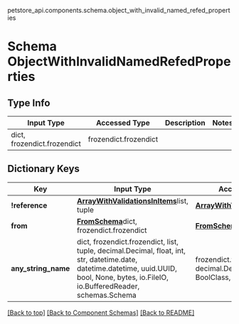 petstore_api.components.schema.object_with_invalid_named_refed_properties
# Schema ObjectWithInvalidNamedRefedProperties

## Type Info
Input Type | Accessed Type | Description | Notes
------------ | ------------- | ------------- | -------------
dict, frozendict.frozendict | frozendict.frozendict |  |

## Dictionary Keys
Key | Input Type | Accessed Type | Description | Notes
------------ | ------------- | ------------- | ------------- | -------------
**!reference** | [**ArrayWithValidationsInItems**](array_with_validations_in_items.md)list, tuple | [**ArrayWithValidationsInItems**](array_with_validations_in_items.md) |  |
**from** | [**FromSchema**](from_schema.md)dict, frozendict.frozendict | [**FromSchema**](from_schema.md) |  |
**any_string_name** | dict, frozendict.frozendict, list, tuple, decimal.Decimal, float, int, str, datetime.date, datetime.datetime, uuid.UUID, bool, None, bytes, io.FileIO, io.BufferedReader, schemas.Schema | frozendict.frozendict, tuple, decimal.Decimal, str, bytes, BoolClass, NoneClass, FileIO | any string name can be used but the value must be the correct type | [optional]

[[Back to top]](#top) [[Back to Component Schemas]](../../../README.md#Component-Schemas) [[Back to README]](../../../README.md)
